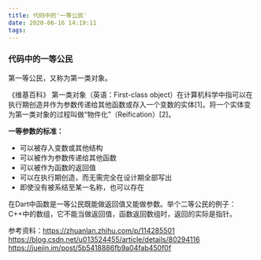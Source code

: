 ```yaml
---
title: 代码中的'一等公民'
date: 2020-06-16 14:19:11
tags:
---
```


### 代码中的一等公民

第一等公民，又称为第一类对象。

《维基百科》
第一类对象（英语：First-class object）在计算机科学中指可以在执行期创造并作为参数传递给其他函数或存入一个变数的实体[1]。将一个实体变为第一类对象的过程叫做“物件化”（Reification）[2]。

**一等参数的标准：**
* 可以被存入变数或其他结构
* 可以被作为参数传递给其他函数
* 可以被作为函数的返回值
* 可以在执行期创造，而无需完全在设计期全部写出
* 即使没有被系结至某一名称，也可以存在

在Dart中函数是一等公民既能做返回值又能做参数。举个二等公民的例子：C++中的数组，它不能当做返回值，函数返回数组时，返回的实际是指针。

参考资料：https://zhuanlan.zhihu.com/p/114285501
        https://blog.csdn.net/u013524455/article/details/80294116
        https://juejin.im/post/5b5418886fb9a04fab450f0f